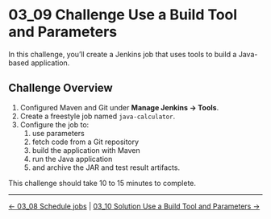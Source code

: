 # 03_09 Challenge Use a Build Tool and Parameters

In this challenge, you’ll create a Jenkins job that uses tools to build a Java-based application.

## **Challenge Overview**

1. Configured Maven and Git under **Manage Jenkins → Tools**.
2. Create a freestyle job named `java-calculator`.
3. Configure the job to:
   1. use parameters
   2. fetch code from a Git repository
   3. build the application with Maven
   4. run the Java application
   5. and archive the JAR and test result artifacts.

This challenge should take 10 to 15 minutes to complete.

<!-- FooterStart -->
---
[← 03_08 Schedule jobs](../03_08_schedule_jobs/README.md) | [03_10 Solution Use a Build Tool and Parameters →](../03_10_solution_use_a_build_tool_parameters/README.md)
<!-- FooterEnd -->
